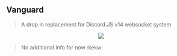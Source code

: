 ## Vanguard

> A drop in replacement for Discord.JS v14 websocket system

<p align="center">
    <img src="https://azurlane.netojuu.com/images/thumb/5/50/VanguardMaid.png/472px-VanguardMaid.png"> 
</p>

> No additional info for now :kekw:
